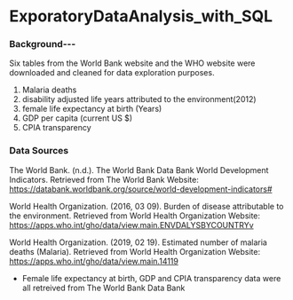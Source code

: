 # ExporatoryDataAnalysis_with_SQL

### Background---

Six tables from the World Bank website and the WHO website were downloaded and cleaned  for data exploration purposes.
 
1. Malaria deaths
2. disability adjusted life years attributed to the environment(2012)
3. female life expectancy at birth (Years)
4. GDP per capita (current US $)
5. CPIA transparency


### Data Sources

The World Bank. (n.d.). The World Bank Data Bank World Development Indicators. Retrieved from The World Bank Website: https://databank.worldbank.org/source/world-development-indicators#

World Health Organization. (2016, 03 09). Burden of disease attributable to the environment. Retrieved from World Health Organization Website: https://apps.who.int/gho/data/view.main.ENVDALYSBYCOUNTRYv

World Health Organization. (2019, 02 19). Estimated number of malaria deaths (Malaria). Retrieved from World Health Organization Website: https://apps.who.int/gho/data/view.main.14119

* Female life expectancy at birth, GDP and CPIA transparency data were all retreived from The World Bank Data Bank






 